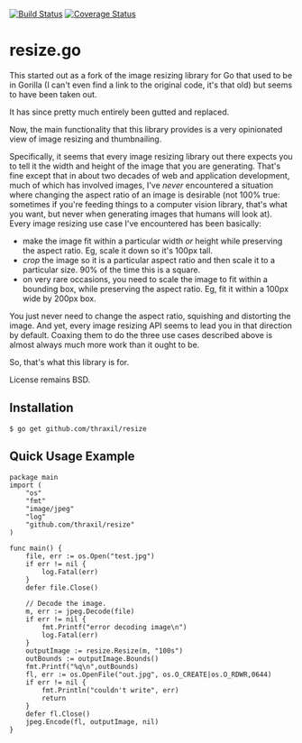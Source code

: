 [![Build Status](https://travis-ci.org/thraxil/resize.svg?branch=master)](https://travis-ci.org/thraxil/resize)
[![Coverage Status](https://coveralls.io/repos/github/thraxil/resize/badge.svg?branch=master)](https://coveralls.io/github/thraxil/resize?branch=master)

resize.go
=========

This started out as a fork of the image resizing library for Go that
used to be in Gorilla (I can't even find a link to the original code,
it's that old) but seems to have been taken out.

It has since pretty much entirely been gutted and replaced.

Now, the main functionality that this library provides is a very
opinionated view of image resizing and thumbnailing.

Specifically, it seems that every image resizing library out there
expects you to tell it the width and height of the image that you are
generating. That's fine except that in about two decades of web and
application development, much of which has involved images, I've
*never* encountered a situation where changing the aspect ratio of an
image is desirable (not 100% true: sometimes if you're feeding things
to a computer vision library, that's what you want, but never when
generating images that humans will look at). Every image resizing use
case I've encountered has been basically:

* make the image fit within a particular width *or* height while
  preserving the aspect ratio. Eg, scale it down so it's 100px tall.
* *crop* the image so it is a particular aspect ratio and then scale
  it to a particular size. 90% of the time this is a square.
* on very rare occasions, you need to scale the image to fit within a
  bounding box, while preserving the aspect ratio. Eg, fit it within a
  100px wide by 200px box.

You just never need to change the aspect ratio, squishing and
distorting the image. And yet, every image resizing API seems to lead
you in that direction by default. Coaxing them to do the three use
cases described above is almost always much more work than it ought to
be.

So, that's what this library is for.

License remains BSD.

Installation
------------

    $ go get github.com/thraxil/resize

Quick Usage Example
-------------------

    package main
    import (
        "os"
        "fmt"
        "image/jpeg"
        "log"
        "github.com/thraxil/resize"
    )
    
    func main() {
        file, err := os.Open("test.jpg")
        if err != nil {
            log.Fatal(err)
        }
        defer file.Close()
        
        // Decode the image.
        m, err := jpeg.Decode(file)
        if err != nil {
            fmt.Printf("error decoding image\n")
            log.Fatal(err)
		}
		outputImage := resize.Resize(m, "100s")
        outBounds := outputImage.Bounds()
        fmt.Printf("%q\n",outBounds)
        fl, err := os.OpenFile("out.jpg", os.O_CREATE|os.O_RDWR,0644)
        if err != nil {
            fmt.Println("couldn't write", err)
            return
        }
        defer fl.Close()
        jpeg.Encode(fl, outputImage, nil)
    }

